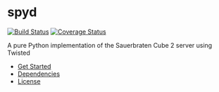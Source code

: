 spyd
====

[![Build Status](https://travis-ci.org/fdChasm/spyd.png?branch=master)](https://travis-ci.org/fdChasm/spyd)
[![Coverage Status](https://coveralls.io/repos/fdChasm/spyd/badge.png?branch=master)](https://coveralls.io/r/fdChasm/spyd?branch=master)

A pure Python implementation of the Sauerbraten Cube 2 server using Twisted

* [Get Started](https://github.com/fdChasm/spyd/wiki/How-to-install-and-run-Spyd)
* [Dependencies](https://github.com/fdChasm/spyd/wiki/Dependencies)
* [License](LICENSE)
